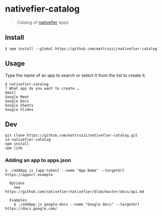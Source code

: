 # nativefier-catalog

> Calalog of [nativefier](https://github.com/nativefier/nativefier) apps

## Install

```
$ npm install --global https://github.com/mattruzzi/nativefier-catalog
```

<!-- ## Usage

```js
import nativefierCatalog from 'nativefier-catalog';

nativefierCatalog('unicorns');
//=> 'unicorns & rainbows'
```

## API

### nativefierCatalog(input, options?)

#### input

Type: `string`

Lorem ipsum.

#### options

Type: `object`

##### foo

Type: `boolean`\
Default: `false`

Lorem ipsum.


## CLI

```
$ npm install --global nativefier-catalog
```
-->

## Usage

Type the name of an app to search or select it from the list to create it.

```
$ nativefier-catalog
? What app do you want to create …
Gmail
Google Meet
Google Docs
Google Sheets
Google Slides
```

## Dev

```
git clone https://github.com/mattruzzi/nativefier-catalog.git
cd nativefier-catalog
npm install
npm link
```

### Adding an app to apps.json

```
$ ./addApp.js [app-token] --name "App Name" --targetUrl https://appurl.example

  Options
    See https://github.com/nativefier/nativefier/blob/master/docs/api.md

  Examples
    $ ./addApp.js google-docs --name "Google Docs" --targetUrl https://docs.google.com/
```
